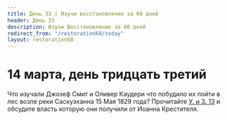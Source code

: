```yaml
---
title: Дeнь 33 | Изучи восстановление за 60 дней
header: День 33
description: Изучи Восстановление за 60 дней
redirect_from: "/restoration60/today"
layout: restoration60
---
```


# 14 марта, день тридцать третий

Что изучали Джозеф Смит и Оливер Каудери что побудило их пойти в лес возле реки Саскуэханна 15 Мая 1829 года? Прочитайте [У. и З. 13](https://www.churchofjesuschrist.org/study/scriptures/dc-testament/dc/13?lang=rus) и обсудите власть которую они получили от Иоанна Крестителя.